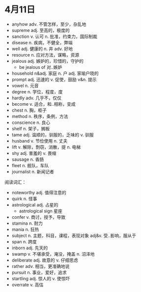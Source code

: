 # 4月11日

- anyhow adv. 不管怎样，至少，杂乱地
- supreme adj. 至高的，极度的
- sanction v. 认可 n. 批准，约束力，国际制裁
- disease n. 疾病，不健全，弊端
- well adj. 健康的 n. 井 adv. 好地
- resource n. 应对方法，谋略，资源
- jealous adj. 嫉妒的，珍惜的，守护的
  - be jealous of 对..嫉妒
- household n&adj. 家庭 n. 户 adj. 家喻户晓的
- prompt adj. 迅速的 v. 促使，鼓励 v&n. 提示
- vowel n. 元音
- degree n. 学位，程度，度
- hardly adv. 几乎不，仅仅
- become v. 适合，和..相称，变成
- chest n. 胸，柜子
- method n. 秩序，条例，方法
- conscience n. 良心
- shelf n. 架子，搁板
- tame adj. 温顺的，驯服的，乏味的 v. 驯服
- husband v. 节俭使用 n. 丈夫
- lift v. 解除，剽窃，消散，提 n. 电梯
- shy adj. 害羞的 v. 畏缩
- sausage n. 香肠
- fleet n. 舰队，车队
- journalist n. 新闻记者

阅读词汇：

- noteworthy adj. 值得注意的
- quirk n. 怪事
- astrological adj. 占星的
  - astrological sign 星座
- confer v. 商讨，授予，导致
- stamina n. 耐力
- mania n. 狂热
- subject n. 主题，科目，课程，表现对象 adj&v. 受..影响，服从于
- span n. 跨度
- inborn adj. 先天的
- swamp v. 不堪承受，淹没，掩盖 n. 沼泽地
- deliberate adj. 故意的 v. 仔细思虑
- rather adv. 相当，更准确地说
- pursuit n. 事业，爱好，追求
- startling adj. 惊人的 v. 使惊吓
- overrate v. 高估
